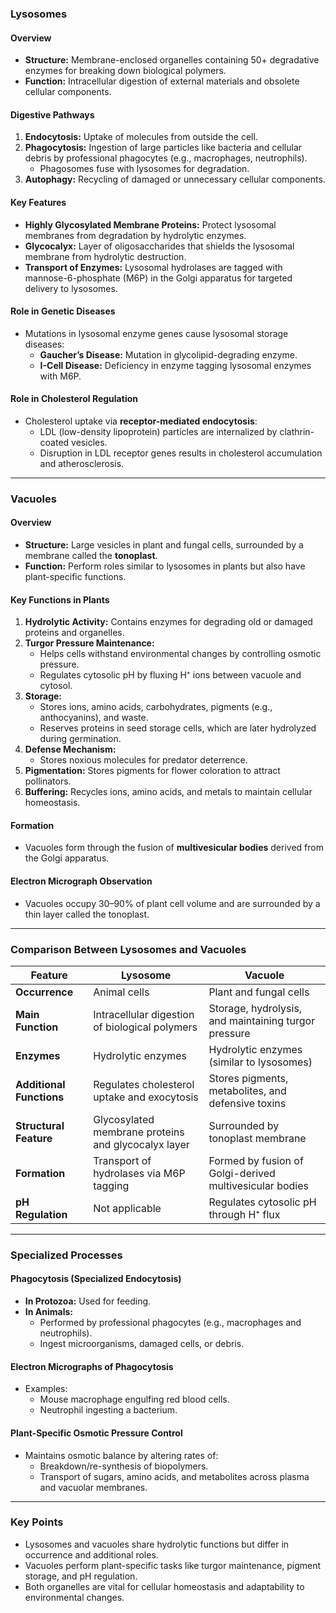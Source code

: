 ### **Lysosomes**

#### **Overview**

- **Structure:** Membrane-enclosed organelles containing 50+ degradative enzymes for breaking down biological polymers.
- **Function:** Intracellular digestion of external materials and obsolete cellular components.

#### **Digestive Pathways**

1. **Endocytosis:** Uptake of molecules from outside the cell.
2. **Phagocytosis:** Ingestion of large particles like bacteria and cellular debris by professional phagocytes (e.g., macrophages, neutrophils).
    - Phagosomes fuse with lysosomes for degradation.
3. **Autophagy:** Recycling of damaged or unnecessary cellular components.

#### **Key Features**

- **Highly Glycosylated Membrane Proteins:** Protect lysosomal membranes from degradation by hydrolytic enzymes.
- **Glycocalyx:** Layer of oligosaccharides that shields the lysosomal membrane from hydrolytic destruction.
- **Transport of Enzymes:** Lysosomal hydrolases are tagged with mannose-6-phosphate (M6P) in the Golgi apparatus for targeted delivery to lysosomes.

#### **Role in Genetic Diseases**

- Mutations in lysosomal enzyme genes cause lysosomal storage diseases:
    - **Gaucher’s Disease:** Mutation in glycolipid-degrading enzyme.
    - **I-Cell Disease:** Deficiency in enzyme tagging lysosomal enzymes with M6P.

#### **Role in Cholesterol Regulation**

- Cholesterol uptake via **receptor-mediated endocytosis**:
    - LDL (low-density lipoprotein) particles are internalized by clathrin-coated vesicles.
    - Disruption in LDL receptor genes results in cholesterol accumulation and atherosclerosis.

---

### **Vacuoles**

#### **Overview**

- **Structure:** Large vesicles in plant and fungal cells, surrounded by a membrane called the **tonoplast**.
- **Function:** Perform roles similar to lysosomes in plants but also have plant-specific functions.

#### **Key Functions in Plants**

1. **Hydrolytic Activity:** Contains enzymes for degrading old or damaged proteins and organelles.
2. **Turgor Pressure Maintenance:**
    - Helps cells withstand environmental changes by controlling osmotic pressure.
    - Regulates cytosolic pH by fluxing H⁺ ions between vacuole and cytosol.
3. **Storage:**
    - Stores ions, amino acids, carbohydrates, pigments (e.g., anthocyanins), and waste.
    - Reserves proteins in seed storage cells, which are later hydrolyzed during germination.
4. **Defense Mechanism:**
    - Stores noxious molecules for predator deterrence.
5. **Pigmentation:** Stores pigments for flower coloration to attract pollinators.
6. **Buffering:** Recycles ions, amino acids, and metals to maintain cellular homeostasis.

#### **Formation**

- Vacuoles form through the fusion of **multivesicular bodies** derived from the Golgi apparatus.

#### **Electron Micrograph Observation**

- Vacuoles occupy 30–90% of plant cell volume and are surrounded by a thin layer called the tonoplast.

---

### **Comparison Between Lysosomes and Vacuoles**

|**Feature**|**Lysosome**|**Vacuole**|
|---|---|---|
|**Occurrence**|Animal cells|Plant and fungal cells|
|**Main Function**|Intracellular digestion of biological polymers|Storage, hydrolysis, and maintaining turgor pressure|
|**Enzymes**|Hydrolytic enzymes|Hydrolytic enzymes (similar to lysosomes)|
|**Additional Functions**|Regulates cholesterol uptake and exocytosis|Stores pigments, metabolites, and defensive toxins|
|**Structural Feature**|Glycosylated membrane proteins and glycocalyx layer|Surrounded by tonoplast membrane|
|**Formation**|Transport of hydrolases via M6P tagging|Formed by fusion of Golgi-derived multivesicular bodies|
|**pH Regulation**|Not applicable|Regulates cytosolic pH through H⁺ flux|

---

### **Specialized Processes**

#### **Phagocytosis (Specialized Endocytosis)**

- **In Protozoa:** Used for feeding.
- **In Animals:**
    - Performed by professional phagocytes (e.g., macrophages and neutrophils).
    - Ingest microorganisms, damaged cells, or debris.

#### **Electron Micrographs of Phagocytosis**

- Examples:
    - Mouse macrophage engulfing red blood cells.
    - Neutrophil ingesting a bacterium.

#### **Plant-Specific Osmotic Pressure Control**

- Maintains osmotic balance by altering rates of:
    - Breakdown/re-synthesis of biopolymers.
    - Transport of sugars, amino acids, and metabolites across plasma and vacuolar membranes.

---

### **Key Points**

- Lysosomes and vacuoles share hydrolytic functions but differ in occurrence and additional roles.
- Vacuoles perform plant-specific tasks like turgor maintenance, pigment storage, and pH regulation.
- Both organelles are vital for cellular homeostasis and adaptability to environmental changes.
